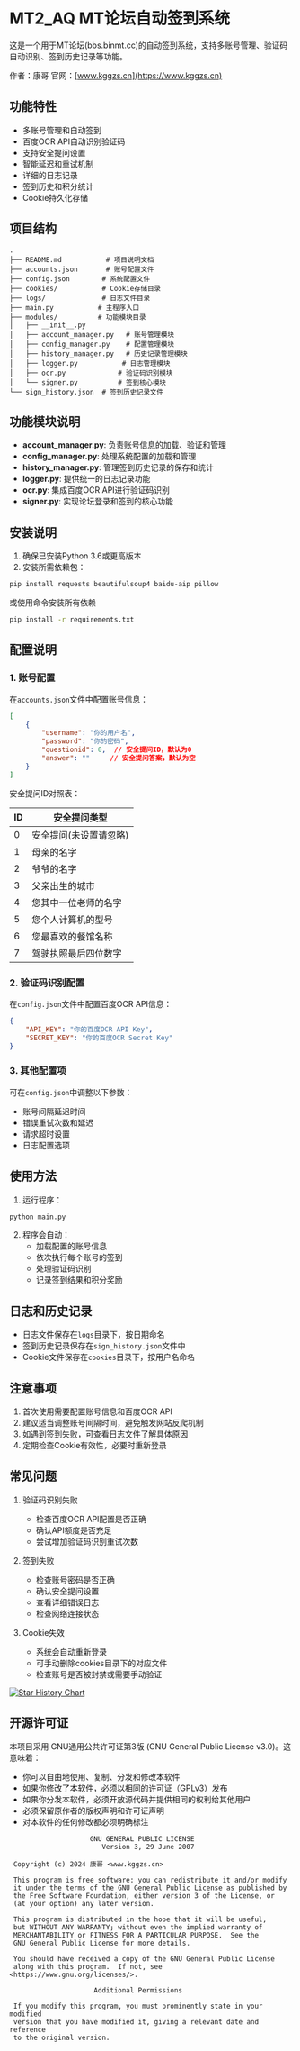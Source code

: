 # MT2_AQ MT论坛自动签到系统

这是一个用于MT论坛(bbs.binmt.cc)的自动签到系统，支持多账号管理、验证码自动识别、签到历史记录等功能。

作者：康哥
官网：[www.kggzs.cn](https://www.kggzs.cn)

## 功能特性

- 多账号管理和自动签到
- 百度OCR API自动识别验证码
- 支持安全提问设置
- 智能延迟和重试机制
- 详细的日志记录
- 签到历史和积分统计
- Cookie持久化存储

## 项目结构

```
.
├── README.md           # 项目说明文档
├── accounts.json       # 账号配置文件
├── config.json        # 系统配置文件
├── cookies/           # Cookie存储目录
├── logs/              # 日志文件目录
├── main.py           # 主程序入口
├── modules/          # 功能模块目录
│   ├── __init__.py
│   ├── account_manager.py   # 账号管理模块
│   ├── config_manager.py    # 配置管理模块
│   ├── history_manager.py   # 历史记录管理模块
│   ├── logger.py           # 日志管理模块
│   ├── ocr.py             # 验证码识别模块
│   └── signer.py          # 签到核心模块
└── sign_history.json  # 签到历史记录文件
```

## 功能模块说明

- **account_manager.py**: 负责账号信息的加载、验证和管理
- **config_manager.py**: 处理系统配置的加载和管理
- **history_manager.py**: 管理签到历史记录的保存和统计
- **logger.py**: 提供统一的日志记录功能
- **ocr.py**: 集成百度OCR API进行验证码识别
- **signer.py**: 实现论坛登录和签到的核心功能

## 安装说明

1. 确保已安装Python 3.6或更高版本
2. 安装所需依赖包：
```bash
pip install requests beautifulsoup4 baidu-aip pillow
```
或使用命令安装所有依赖
```bash
pip install -r requirements.txt
```

## 配置说明

### 1. 账号配置
在`accounts.json`文件中配置账号信息：
```json
[
    {
        "username": "你的用户名",
        "password": "你的密码",
        "questionid": 0,  // 安全提问ID，默认为0
        "answer": ""     // 安全提问答案，默认为空
    }
]
```

安全提问ID对照表：

| ID | 安全提问类型 |
|----|-------------|
| 0 | 安全提问(未设置请忽略) |
| 1 | 母亲的名字 |
| 2 | 爷爷的名字 |
| 3 | 父亲出生的城市 |
| 4 | 您其中一位老师的名字 |
| 5 | 您个人计算机的型号 |
| 6 | 您最喜欢的餐馆名称 |
| 7 | 驾驶执照最后四位数字 |

### 2. 验证码识别配置
在`config.json`文件中配置百度OCR API信息：
```json
{
    "API_KEY": "你的百度OCR API Key",
    "SECRET_KEY": "你的百度OCR Secret Key"
}
```

### 3. 其他配置项
可在`config.json`中调整以下参数：
- 账号间隔延迟时间
- 错误重试次数和延迟
- 请求超时设置
- 日志配置选项

## 使用方法

1. 运行程序：
```bash
python main.py
```

2. 程序会自动：
   - 加载配置的账号信息
   - 依次执行每个账号的签到
   - 处理验证码识别
   - 记录签到结果和积分奖励

## 日志和历史记录

- 日志文件保存在`logs`目录下，按日期命名
- 签到历史记录保存在`sign_history.json`文件中
- Cookie文件保存在`cookies`目录下，按用户名命名

## 注意事项

1. 首次使用需要配置账号信息和百度OCR API
2. 建议适当调整账号间隔时间，避免触发网站反爬机制
3. 如遇到签到失败，可查看日志文件了解具体原因
4. 定期检查Cookie有效性，必要时重新登录

## 常见问题

1. 验证码识别失败
   - 检查百度OCR API配置是否正确
   - 确认API额度是否充足
   - 尝试增加验证码识别重试次数

2. 签到失败
   - 检查账号密码是否正确
   - 确认安全提问设置
   - 查看详细错误日志
   - 检查网络连接状态

3. Cookie失效
   - 系统会自动重新登录
   - 可手动删除cookies目录下的对应文件
   - 检查账号是否被封禁或需要手动验证

[![Star History Chart](https://api.star-history.com/svg?repos=kggzs/MT2_AQ&type=Date)](https://www.star-history.com/#kggzs/MT2_AQ&Date)

## 开源许可证

本项目采用 GNU通用公共许可证第3版 (GNU General Public License v3.0)。这意味着：

- 你可以自由地使用、复制、分发和修改本软件
- 如果你修改了本软件，必须以相同的许可证（GPLv3）发布
- 如果你分发本软件，必须开放源代码并提供相同的权利给其他用户
- 必须保留原作者的版权声明和许可证声明
- 对本软件的任何修改都必须明确标注

```
                    GNU GENERAL PUBLIC LICENSE
                       Version 3, 29 June 2007

 Copyright (c) 2024 康哥 <www.kggzs.cn>

 This program is free software: you can redistribute it and/or modify
 it under the terms of the GNU General Public License as published by
 the Free Software Foundation, either version 3 of the License, or
 (at your option) any later version.

 This program is distributed in the hope that it will be useful,
 but WITHOUT ANY WARRANTY; without even the implied warranty of
 MERCHANTABILITY or FITNESS FOR A PARTICULAR PURPOSE.  See the
 GNU General Public License for more details.

 You should have received a copy of the GNU General Public License
 along with this program.  If not, see <https://www.gnu.org/licenses/>.

                     Additional Permissions

 If you modify this program, you must prominently state in your modified
 version that you have modified it, giving a relevant date and reference
 to the original version.
```
